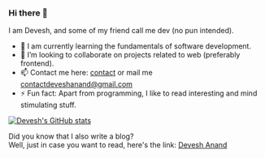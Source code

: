 ### Hi there 👋

<!--
**devesh-anand/devesh-anand** is a ✨ _special_ ✨ repository because its `README.md` (this file) appears on your GitHub profile.

Here are some ideas to get you started:

- 🔭 I’m currently working on ...
- 🌱 I’m currently learning ...
- 👯 I’m looking to collaborate on ...
- 🤔 I’m looking for help with ...
- 💬 Ask me about ...
- 📫 How to reach me: ...
- 😄 Pronouns: ...
- ⚡ Fun fact: ...
-->

I am Devesh, and some of my friend call me dev (no pun intended).

- 🌱 I am currently learning the fundamentals of software development.
- 👯 I’m looking to collaborate on projects related to web (preferably frontend).
- 📫 Contact me here: [contact](https://deveshanand.com/contact/) or mail me [contactdeveshanand@gmail.com](mailto:contactdeveshanand@gmail.com)
- ⚡ Fun fact: Apart from programming, I like to read interesting and mind stimulating stuff.

[![Devesh's GitHub stats](https://github-readme-stats.vercel.app/api?username=devesh-anand)](https://github.com/devesh-anand/github-readme-stats)
 
Did you know that I also write a blog?    
Well, just in case you want to read, here's the link: [Devesh Anand](https://deveshanand.com/blog/)
